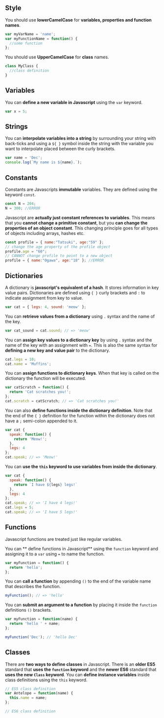 ## Style

You should use **lowerCamelCase** for **variables, properties and function names**.
```js
var myVarName = 'name';
var myFunctionName = function() {
  //some function
};
```

You should use **UpperCamelCase** for **class** names.
```js
class MyClass {
  //class definition
}
```

## Variables
You can **define a new variable in Javascript** using the `var` keyword.
```js
var x = 5;
```

## Strings

You can **interpolate variables into a string** by surrounding your string with back-ticks and using a `${ }` symbol inside the string with the variable you want to interpolate placed between the curly brackets.
```js
var name = 'Dec';
console.log(`My name is ${name}.`);
```

## Constants
Constants are Javascripts **immutable** variables. They are defined using the keyword `const`.  
```javascript
const N = 204;
N = 300; //ERROR
```
Javascript are **actually just constant references to variables**. This means that you **cannot change a primitive constant**, but you **can change the properties of an object constant**. This changing principle goes for all types of objects including arrays, hashes etc.
```javascript
const profile = { name:"Tatsuki", age:"59" };
// change the age property of the profile object
profile.age = "60";
// CANNOT change profile to point to a new object
profile = { name:"Ogawa", age:"18" }; //ERROR
```

## Dictionaries

A dictionary is **javascript's equivalent of a hash**. It stores information in key value pairs. Dictionaries are defined using `{ }` curly brackets and `:` to indicate assignment from key to value. 
```js
var cat = { legs: 4, sound: 'meow' };
```

You can **retrieve values from a dictionary** using `.` syntax and the name of the key.
```js
var cat_sound = cat.sound; // => 'meow'
```
You can **assign key values to a dictionary key** by using `.` syntax and the name of the key with an assignment with `=`. This is also the same syntax for **defining a new key and value pair** to the dictionary.
```js
cat.legs = 10;
cat.name = 'Muffins';
```

You can **assign functions to dictionary keys**. When that key is called on the dictionary the function will be executed.
```js
var catScratch = function() {
  return 'Cat scratches you!';
};
cat.scratch = catScratch; // => 'Cat scratches you!'
```

You can also **define functions inside the dictionary definition**. Note that the end of the `{ }` definition for the function within the dictionary does not have a `;` semi-colon appended to it.
```js
var cat {
  speak: function() {
    return 'Meow!';
  },
  legs: 4
};
cat.speak; // => 'Meow!'
```

You can **use the `this` keyword to use variables from inside the dictionary**.
```js
var cat {
  speak: function() {
    return `I have ${legs} legs!`
  },
  legs: 4
};
cat.speak; // => 'I have 4 legs!'
cat.legs = 5;
cat.speak; // => 'I have 5 legs!'
```

## Functions

Javascript functions are treated just like regular variables.

You can ** define functions in Javascript** using the `function` keyword and assigning it to a `var` using `=` to name the function.
```js
var myFunction = function() {
  return 'hello';
};
```

You can **call a function** by appending `()` to the end of the variable name that describes the function.
```js
myFunction(); // => 'hello'
```

You can **submit an argument to a function** by placing it inside the `function` definitions `()` brackets.
```js
var myFunction = function(name) {
  return 'hello ' + name;
};

myFunction('Dec'); // 'hello Dec'
```

## Classes

There are **two ways to define classes** in Javascript. There is an **older ES5** standard that **uses the `function` keyword** and the **newer ES6** standard that **uses the new `Class` keyword**. You can **define instance variables** inside class definitions using the `this` keyword.
```js
// ES5 class definition
var Antelope = function(name) {
  this.name = name;
};

// ES6 class definition

```
<!--stackedit_data:
eyJoaXN0b3J5IjpbMTYwNjE5NTQxMiwtMTQxOTc4NDcwLDkzMT
k0MzY4NiwxMTcyNDA1NDM0LDE2Njc2OTk2MDcsLTcwMzMwNzE2
NiwxODA3NjQ2MzA2LC01NDI4MTM4MjEsLTE5MjcyNzE5MTIsLT
c5Mzc3OTgwMywxMTI2MDM1Mzc0LDE1MTAyMTUyOTYsLTExNTky
NTc0MjVdfQ==
-->